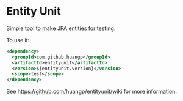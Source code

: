 Entity Unit
===========

Simple tool to make JPA entities for testing.

To use it:

```xml
<dependency>
  <groupId>com.github.huangp</groupId>
  <artifactId>entityunit</artifactId>
  <version>${entityunit.version}</version>
  <scope>test</scope>
</dependency>
```

See https://github.com/huangp/entityunit/wiki for more information.
